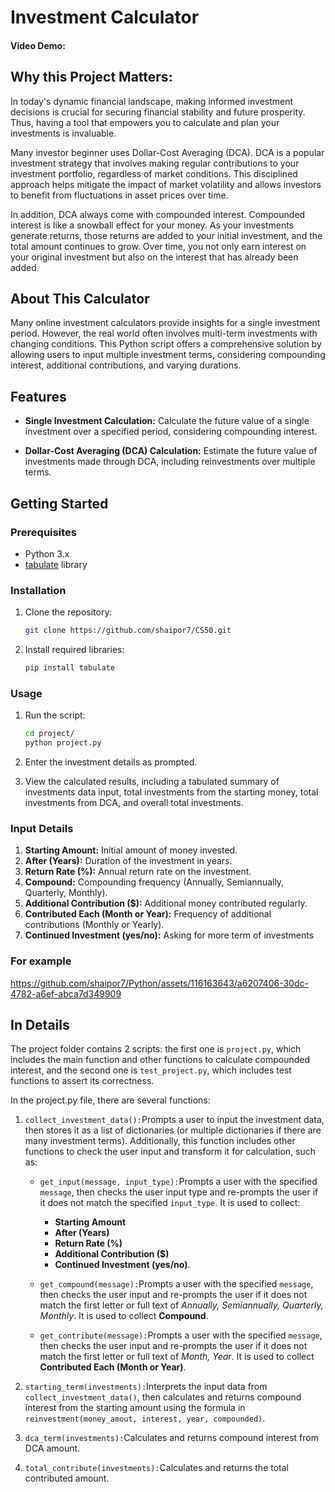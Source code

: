 # Investment Calculator

#### Video Demo:  <URL HERE>
## Why this Project Matters:
In today's dynamic financial landscape, making informed investment decisions is crucial for securing financial stability and future prosperity. Thus, having a tool that empowers you to calculate and plan your investments is invaluable.

Many investor beginner uses Dollar-Cost Averaging (DCA). DCA is a popular investment strategy that involves making regular contributions to your investment portfolio, regardless of market conditions. This disciplined approach helps mitigate the impact of market volatility and allows investors to benefit from fluctuations in asset prices over time.

In addition, DCA always come with compounded interest. Compounded interest is like a snowball effect for your money. As your investments generate returns, those returns are added to your initial investment, and the total amount continues to grow. Over time, you not only earn interest on your original investment but also on the interest that has already been added.



## About This Calculator

Many online investment calculators provide insights for a single investment period. However, the real world often involves multi-term investments with changing conditions. This Python script offers a comprehensive solution by allowing users to input multiple investment terms, considering compounding interest, additional contributions, and varying durations.

## Features

- **Single Investment Calculation:** Calculate the future value of a single investment over a specified period, considering compounding interest.

- **Dollar-Cost Averaging (DCA) Calculation:** Estimate the future value of investments made through DCA, including reinvestments over multiple terms.


## Getting Started

### Prerequisites

- Python 3.x
- [tabulate](https://pypi.org/project/tabulate/) library

### Installation

1. Clone the repository:

    ```bash
   git clone https://github.com/shaipor7/CS50.git
2. Install required libraries:
    ```bash
    pip install tabulate
### Usage
1. Run the script:
    ```bash
    cd project/
    python project.py
2. Enter the investment details as prompted.

3. View the calculated results, including a tabulated summary of investments data input, total investments from the starting money, total investments from DCA, and overall total investments.

### Input Details
1. **Starting Amount:** Initial amount of money invested.
1. **After (Years):** Duration of the investment in years.
3. **Return Rate (%):** Annual return rate on the investment.
4. **Compound:** Compounding frequency (Annually, Semiannually, Quarterly, Monthly).
5. **Additional Contribution ($):** Additional money contributed regularly.
6. **Contributed Each (Month or Year):** Frequency of additional contributions (Monthly or Yearly).
7. **Continued Investment (yes/no):** Asking for more term of investments

### For example

https://github.com/shaipor7/Python/assets/116163643/a6207406-30dc-4782-a6ef-abca7d349909


## In Details

The project folder contains 2 scripts: the first one is `project.py`, which includes the main function and other functions to calculate compounded interest, and the second one is `test_project.py`, which includes test functions to assert its correctness.

In the project.py file, there are several functions:

1. `collect_investment_data():`Prompts a user to input the investment data, then stores it as a list of dictionaries (or multiple dictionaries if there are many investment terms). Additionally, this function includes other functions to check the user input and transform it for calculation, such as:

    - `get_input(message, input_type):`Prompts a user with the specified `message`, then checks the user input type and re-prompts the user if it does not match the specified `input_type`. It is used to collect:
        - **Starting Amount**
        - **After (Years)**
        - **Return Rate (%)**
        - **Additional Contribution ($)**
        - **Continued Investment (yes/no)**.

    - `get_compound(message):`Prompts a user with the specified `message`, then checks the user input and re-prompts the user if it does not match the first letter or full text of *Annually, Semiannually, Quarterly, Monthly*. It is used to collect **Compound**.

    - `get_contribute(message):`Prompts a user with the specified `message`, then checks the user input and re-prompts the user if it does not match the first letter or full text of *Month, Year*. It is used to collect **Contributed Each (Month or Year)**.

2. `starting_term(investments):`Interprets the input data from `collect_investment_data()`, then calculates and returns compound interest from the starting amount using the formula in `reinvestment(money_amout, interest, year, compounded)`.

3. `dca_term(investments):`Calculates and returns compound interest from DCA amount.

4. `total_contribute(investments):`Calculates and returns the total contributed amount.

